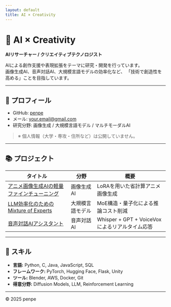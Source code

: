 ```yaml
---
layout: default
title: AI × Creativity
---
```



# 🎨 AI × Creativity  
**AIリサーチャー / クリエイティブテクノロジスト**

AIによる創作支援や表現拡張をテーマに研究・開発を行っています。  
画像生成AI、音声対話AI、大規模言語モデルの効率化など、
「技術で創造性を高める」ことを目指しています。

---

## 🧠 プロフィール
- GitHub: [penpe](https://github.com/penpe)
- メール: your.email@gmail.com  
- 研究分野: 画像生成 / 大規模言語モデル / マルチモーダルAI  

> ※ 個人情報（大学・専攻・住所など）は公開していません。

---

## 📚 プロジェクト
| タイトル | 分野 | 概要 |
|-----------|--------|--------|
| [アニメ画像生成AIの軽量ファインチューニング](projects/diffusion.md) | 画像生成AI | LoRAを用いた省計算アニメ画像生成 |
| [LLM効率化のためのMixture of Experts](projects/moe.md) | 大規模言語モデル | MoE構造・量子化による推論コスト削減 |
| [音声対話AIアシスタント](projects/voicebot.md) | 音声対話AI | Whisper + GPT + VoiceVoxによるリアルタイム応答 |

---

## 🧩 スキル
- **言語:** Python, C, Java, JavaScript, SQL  
- **フレームワーク:** PyTorch, Hugging Face, Flask, Unity  
- **ツール:** Blender, AWS, Docker, Git  
- **得意分野:** Diffusion Models, LLM, Reinforcement Learning  

---

© 2025 penpe
